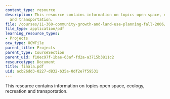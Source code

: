 ```yaml
---
content_type: resource
description: This resource contains information on topics open space, ecology, recreation
  and transportation.
file: /courses/11-360-community-growth-and-land-use-planning-fall-2006/acb26dd30227d832b35a0df2e7f59531_finala.pdf
file_type: application/pdf
learning_resource_types:
- Projects
ocw_type: OCWFile
parent_title: Projects
parent_type: CourseSection
parent_uid: f10ec97f-1bae-63af-fd2a-a3715b3811c2
resourcetype: Document
title: finala.pdf
uid: acb26dd3-0227-d832-b35a-0df2e7f59531
---
```

This resource contains information on topics open space, ecology, recreation and transportation.

